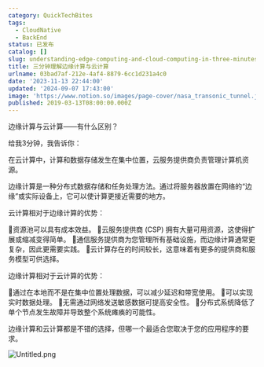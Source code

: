 ```yaml
---
category: QuickTechBites
tags:
  - CloudNative
  - BackEnd
status: 已发布
catalog: []
slug: understanding-edge-computing-and-cloud-computing-in-three-minutes
title: 三分钟理解边缘计算与云计算
urlname: 03bad7af-212e-4af4-8879-6cc1d231a4c0
date: '2023-11-13 22:44:00'
updated: '2024-09-07 17:43:00'
image: 'https://www.notion.so/images/page-cover/nasa_transonic_tunnel.jpg'
published: 2019-03-13T08:00:00.000Z
---
```


边缘计算与云计算——有什么区别？


给我3分钟，我告诉你：


在云计算中，计算和数据存储发生在集中位置，云服务提供商负责管理计算机资源。


边缘计算是一种分布式数据存储和任务处理方法。通过将服务器放置在网络的“边缘”或实际设备上，它可以使计算更接近需要的地方。


云计算相对于边缘计算的优势：


🔹资源池可以具有成本效益。
🔹云服务提供商 (CSP) 拥有大量可用资源，这使得扩展或缩减变得简单。
🔹通信服务提供商为您管理所有基础设施，而边缘计算通常更复杂，因此更需要实践。
🔹云计算存在的时间较长，这意味着有更多的提供商和服务模型可供选择。


边缘计算相对于云计算的优势：


🔸通过在本地而不是在集中位置处理数据，可以减少延迟和带宽使用。
🔸可以实现实时数据处理。
🔸无需通过网络发送敏感数据可提高安全性。
🔸分布式系统降低了单个节点发生故障并导致整个系统瘫痪的可能性。


边缘计算和云计算都是不错的选择，但哪一个最适合您取决于您的应用程序的要求。


![Untitled.png](https://prod-files-secure.s3.us-west-2.amazonaws.com/5d24fe63-e567-4804-86f9-9fdc62e13082/13581d9b-f241-4af1-9995-cb87504adaf1/Untitled.png?X-Amz-Algorithm=AWS4-HMAC-SHA256&X-Amz-Content-Sha256=UNSIGNED-PAYLOAD&X-Amz-Credential=ASIAZI2LB4666ZRHVGDX%2F20250128%2Fus-west-2%2Fs3%2Faws4_request&X-Amz-Date=20250128T213300Z&X-Amz-Expires=3600&X-Amz-Security-Token=IQoJb3JpZ2luX2VjEHYaCXVzLXdlc3QtMiJGMEQCIFO9P7nQhmgjfeeym7%2FQF0lyfOyix%2FHoPhpoDr16UdGBAiBOyillg5ruVwcJEP9tZflbVuKy3Jjhdpx%2FAlrMPe5payr%2FAwh%2BEAAaDDYzNzQyMzE4MzgwNSIMyaMOvT1%2B5sazBXdvKtwDPLOvDLMrj%2FUx0SpUd9dr3%2F06STceF6gEVUoYlDZm0XvwyHXEWpB%2FGtHW4YGyblPCyxY%2FPIs2FvkIRsrPSdeGEAjiHjv7KsdeCiXsne2Ub0BdWfp4L0lMUHpIo7vkmmPTULA%2Bdvcda2c82%2FmzTIH0XUYefiqr2gW5Bu%2Bq2flMQFQqevgjNAR1Dj2aW2loi0WaRsORwJeHAhsklGUl7j3ylQ%2B%2FXe2R6Zdp9PGK1LB6E1qkbYwkzDeyztD9S8pTlAIIkbN5kbnrzzOHmqq1NyswSgOEEICye3YNCRnoJf6Aqth2sUtmW39rkwsdFKK8qaqXboL8gTZe7ivXU5iN1ji97dHoD7sLc%2FjomOdiPtPXA2S%2B8Upw3xQeX0jGtGJgXWVheFZadAoYQ1JO0cT8fUMOPJXWUpTd4714WLI3gBEm3Pv2D62%2FHu5hzd3rmaCtiLaFjT475LveA1i3yRxlBOiC15tgXUFVNw9Dt%2FZGf%2FVtMRHEUrcDp5hy%2FjZxFHae5P2mju7v%2FmXj4Mq83%2B5%2FfYv0eqpq4UokoJf%2Blb1t2QVIW%2F%2BnUdrVB0oz%2BxqL3%2BXVkVTzBLXSv8rdDYuWDhRLZFjYY7T%2Bno6w%2FiYS3by6JrQap8DcKla0qUgOL0G7ciIwv5TlvAY6pgG7QOubBngc6NweupDyFxi9ihIhW6Fz%2F%2FYspOY2KbtDAbCK9yeNOMYc%2FkCtzfYbmMN4dwqJK%2B2ts1dS4dkstuhz9q1IdyDB34HnVOetHfTqYdVcOB70%2FoTuP27XvL5EOr%2BLGr3fMl%2BZNIgKwref09gvfaN9zE1F4QE9haG26owJ1xOfB1kD0h4UVcPufeRsctQwHZYbxPQX2WB7puC5SAW9xhPeGGM%2F&X-Amz-Signature=388e1101a7f781cf664789af59fa04edd00aa5c0d4d59b7bdd83e565be9b1d6b&X-Amz-SignedHeaders=host&x-id=GetObject)

